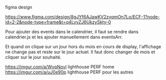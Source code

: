 figma design

https://www.figma.com/design/8gJYf6AJawKV2zyqmOn7Lo/ECF-1?node-id=2-2&node-type=frame&t=q4LvvZJ6UkzySkty-0

<!-----POUR LA PARTIE CALENDRIER---->

Pour ajouter des events dans le calendrier, il faut se rendre dans calendrier.js
et les ajouter manuellement dans eventsArr.

Et quand on clique sur un jour hors du mois en cours de display, l'affichage ne change pas
et reste sur le jour actuel. Il faut donc changer de mois et cliquer sur le jour souhaité.

https://imgur.com/a/WypNovl lighthouse PERF home
https://imgur.com/a/uJ0e90p  lighthouse PERF pour les autres
